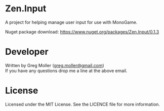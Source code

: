 # Zen.Input

A project for helping manage user input for use with MonoGame.

Nuget package download: https://www.nuget.org/packages/Zen.Input/0.1.3

# Developer
Written by Greg Moller (greg.moller@gmail.com)  
If you have any questions drop me a line at the above email.

# License
Licensed under the MIT License. See the LICENCE file for more information.
